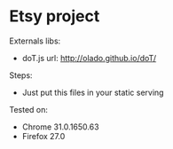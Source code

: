 Etsy project
======

Externals libs:
- doT.js url: http://olado.github.io/doT/

Steps:
- Just put this files in your static serving

Tested on:
- Chrome 31.0.1650.63
- Firefox 27.0




